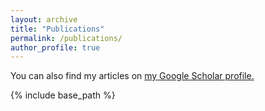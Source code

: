 ```yaml
---
layout: archive
title: "Publications"
permalink: /publications/
author_profile: true
---
```


<!-- {% if author.googlescholar %}
  You can also find my articles on <u><a href="{{author.googlescholar}}">my Google Scholar profile</a>.</u>
{% endif %} -->

You can also find my articles on <u><a href="{{author.googlescholar}}">my Google Scholar profile</a>.</u>

{% include base_path %}


<!-- {% for post in site.publications reversed %}
  {% include archive-single.html %}
{% endfor %} -->
